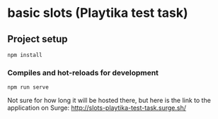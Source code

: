 # basic slots (Playtika test task)

## Project setup
```
npm install
```

### Compiles and hot-reloads for development
```
npm run serve
```

Not sure for how long it will be hosted there, but here is the link to the application on Surge:
http://slots-playtika-test-task.surge.sh/
